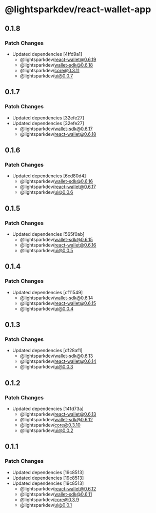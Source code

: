 # @lightsparkdev/react-wallet-app

## 0.1.8

### Patch Changes

- Updated dependencies [4ffd9a1]
  - @lightsparkdev/react-wallet@0.6.19
  - @lightsparkdev/wallet-sdk@0.6.18
  - @lightsparkdev/core@0.3.11
  - @lightsparkdev/ui@0.0.7

## 0.1.7

### Patch Changes

- Updated dependencies [32efe27]
- Updated dependencies [32efe27]
  - @lightsparkdev/wallet-sdk@0.6.17
  - @lightsparkdev/react-wallet@0.6.18

## 0.1.6

### Patch Changes

- Updated dependencies [6cd80d4]
  - @lightsparkdev/wallet-sdk@0.6.16
  - @lightsparkdev/react-wallet@0.6.17
  - @lightsparkdev/ui@0.0.6

## 0.1.5

### Patch Changes

- Updated dependencies [565f0ab]
  - @lightsparkdev/wallet-sdk@0.6.15
  - @lightsparkdev/react-wallet@0.6.16
  - @lightsparkdev/ui@0.0.5

## 0.1.4

### Patch Changes

- Updated dependencies [cf11549]
  - @lightsparkdev/wallet-sdk@0.6.14
  - @lightsparkdev/react-wallet@0.6.15
  - @lightsparkdev/ui@0.0.4

## 0.1.3

### Patch Changes

- Updated dependencies [df28af1]
  - @lightsparkdev/wallet-sdk@0.6.13
  - @lightsparkdev/react-wallet@0.6.14
  - @lightsparkdev/ui@0.0.3

## 0.1.2

### Patch Changes

- Updated dependencies [141d73a]
  - @lightsparkdev/react-wallet@0.6.13
  - @lightsparkdev/wallet-sdk@0.6.12
  - @lightsparkdev/core@0.3.10
  - @lightsparkdev/ui@0.0.2

## 0.1.1

### Patch Changes

- Updated dependencies [19c8513]
- Updated dependencies [19c8513]
- Updated dependencies [19c8513]
  - @lightsparkdev/react-wallet@0.6.12
  - @lightsparkdev/wallet-sdk@0.6.11
  - @lightsparkdev/core@0.3.9
  - @lightsparkdev/ui@0.0.1
